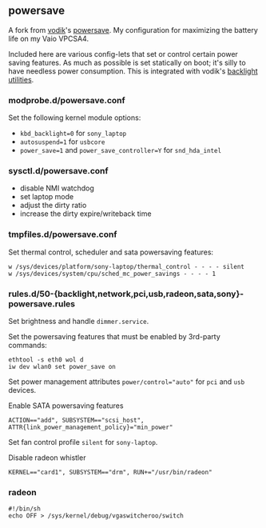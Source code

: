 ## powersave
A fork from [vodik](https://github.com/vodik)'s
[powersave](https://github.com/vodik/powersave).
My configuration for maximizing the battery life on my Vaio VPCSA4.

Included here are various config-lets that set or
control certain power saving features. As much as possible is set
statically on boot; it's silly to have needless power
consumption. This is integrated with vodik's
[backlight utilities][backlight].

### modprobe.d/powersave.conf

Set the following kernel module options:

- `kbd_backlight=0` for `sony_laptop`
- `autosuspend=1` for `usbcore`
- `power_save=1` and `power_save_controller=Y` for `snd_hda_intel`

### sysctl.d/powersave.conf

- disable NMI watchdog
- set laptop mode
- adjust the dirty ratio
- increase the dirty expire/writeback time

### tmpfiles.d/powersave.conf

Set thermal control, scheduler and sata powersaving features:

```
w /sys/devices/platform/sony-laptop/thermal_control - - - - silent
w /sys/devices/system/cpu/sched_mc_power_savings - - - - 1
```

### rules.d/50-{backlight,network,pci,usb,radeon,sata,sony}-powersave.rules
Set brightness and handle `dimmer.service`.

Set the powersaving features that must be enabled by 3rd-party commands:

```
ethtool -s eth0 wol d
iw dev wlan0 set power_save on
```
Set power management attributes `power/control="auto"` for `pci` and `usb` devices.

Enable SATA powersaving features
```
ACTION=="add", SUBSYSTEM=="scsi_host", ATTR{link_power_management_policy}="min_power"
```
Set fan control profile `silent` for `sony-laptop`.

Disable radeon whistler
```
KERNEL=="card1", SUBSYSTEM=="drm", RUN+="/usr/bin/radeon"
```

### radeon
```
#!/bin/sh
echo OFF > /sys/kernel/debug/vgaswitcheroo/switch
```

[backlight]: https://github.com/vodik/backlight-utils
